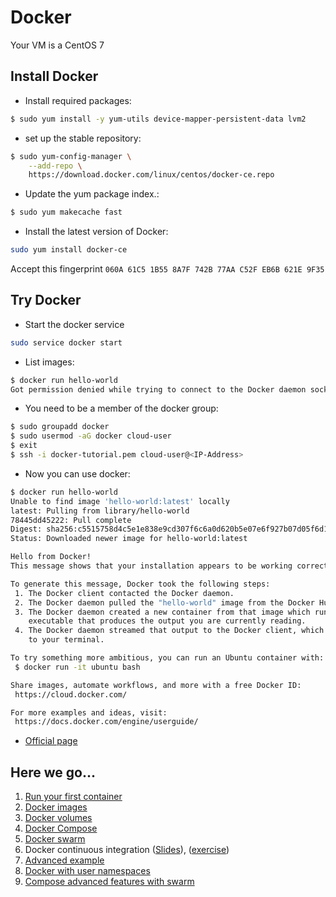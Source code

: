 # Docker

Your VM is a CentOS 7

Install Docker
---------------
* Install required packages:
```bash
$ sudo yum install -y yum-utils device-mapper-persistent-data lvm2
```
* set up the stable repository:
```bash
$ sudo yum-config-manager \
    --add-repo \
    https://download.docker.com/linux/centos/docker-ce.repo
```
* Update the yum package index.:
```bash
$ sudo yum makecache fast
```
* Install the latest version of Docker:
```bash
sudo yum install docker-ce
```
Accept this fingerprint ``060A 61C5 1B55 8A7F 742B 77AA C52F EB6B 621E 9F35``

Try Docker
-----------
* Start the docker service
```bash
sudo service docker start
```
* List images:
```bash
$ docker run hello-world
Got permission denied while trying to connect to the Docker daemon socket at unix:///var/run/docker.sock: Get http://%2Fvar%2Frun%2Fdocker.sock/v1.27/images/json: dial unix /var/run/docker.sock: connect: permission denied
```
* You need to be a member of the docker group:
```bash
$ sudo groupadd docker
$ sudo usermod -aG docker cloud-user
$ exit
$ ssh -i docker-tutorial.pem cloud-user@<IP-Address>
```
* Now you can use docker:
```bash
$ docker run hello-world
Unable to find image 'hello-world:latest' locally
latest: Pulling from library/hello-world
78445dd45222: Pull complete
Digest: sha256:c5515758d4c5e1e838e9cd307f6c6a0d620b5e07e6f927b07d05f6d12a1ac8d7
Status: Downloaded newer image for hello-world:latest

Hello from Docker!
This message shows that your installation appears to be working correctly.

To generate this message, Docker took the following steps:
 1. The Docker client contacted the Docker daemon.
 2. The Docker daemon pulled the "hello-world" image from the Docker Hub.
 3. The Docker daemon created a new container from that image which runs the
    executable that produces the output you are currently reading.
 4. The Docker daemon streamed that output to the Docker client, which sent it
    to your terminal.

To try something more ambitious, you can run an Ubuntu container with:
 $ docker run -it ubuntu bash

Share images, automate workflows, and more with a free Docker ID:
 https://cloud.docker.com/

For more examples and ideas, visit:
 https://docs.docker.com/engine/userguide/
```
* [Official page](https://docs.docker.com/engine/installation/linux/centos/)

Here we go...
--------------
1. [Run your first container](http://training.play-with-docker.com/ops-s1-hello/)
2. [Docker images](http://training.play-with-docker.com/ops-s1-images/)
3. [Docker volumes](http://training.play-with-docker.com/docker-volumes/)
5. [Docker Compose](https://github.com/abdulrahmanazab/docker-training-neic/blob/research-bazaar-2020/docker-compose.md)
6. [Docker swarm](http://training.play-with-docker.com/swarm-mode-intro/)
7. Docker continuous integration ([Slides](https://github.com/abdulrahmanazab/docker-training-neic/blob/research-bazaar-2020/Docker-continous-integration.pdf)), ([exercise](https://github.com/abdulrahmanazab/docker-training-neic/blob/research-bazaar-2020/docker-continuous-integration.md))
8. [Advanced example](http://training.play-with-docker.com/beginner-linux/)
9. [Docker with user namespaces](https://github.com/abdulrahmanazab/docker-training-neic/blob/research-bazaar-2020/docker-userns.md)
10. [Compose advanced features with swarm](http://training.play-with-docker.com/ops-s1-swarm-intro/)


